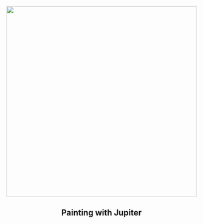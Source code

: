 
<p align="center"><img src="https://apod.nasa.gov/apod/image/2504/PIA21983JupiterLundh1024.jpg" width="500" height="500"></p>
<h2 align="center"> Painting with Jupiter </h2>
